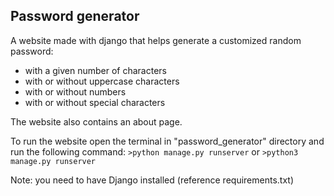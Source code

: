 ## Password generator

A website made with django that helps generate a customized random password:
* with a given number of characters
* with or without uppercase characters
* with or without numbers
* with or without special characters

The website also contains an about page.

To run the website open the terminal in "password_generator" directory and run the following command:
`>python manage.py runserver`
or
`>python3 manage.py runserver`

Note: you need to have Django installed (reference requirements.txt)